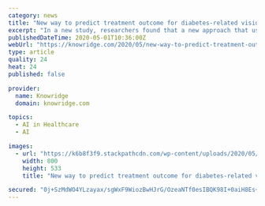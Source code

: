 ```yaml
---
category: news
title: "New way to predict treatment outcome for diabetes-related vision loss"
excerpt: "In a new study, researchers found that a new approach that uses artificial intelligence (AI) to analyze retinal images could one day help doctors select the best treatment for patients with vision loss from diabetic macular edema."
publishedDateTime: 2020-05-01T10:36:00Z
webUrl: "https://knowridge.com/2020/05/new-way-to-predict-treatment-outcome-for-diabetes-related-vision-loss/"
type: article
quality: 24
heat: 24
published: false

provider:
  name: Knowridge
  domain: knowridge.com

topics:
  - AI in Healthcare
  - AI

images:
  - url: "https://k6b8f3f9.stackpathcdn.com/wp-content/uploads/2020/05/New-way-to-predict-treatment-outcome-for-diabetes-related-vision-loss-.jpg"
    width: 800
    height: 533
    title: "New way to predict treatment outcome for diabetes-related vision loss"

secured: "0j+SzMdWO4YLzayax/sgWxF9WiozBwHJrG/OzeaNTf0esIBQK98I+0aiH8Es+vevHcbaUObs3JVr1BPReOiGWN5a9XHUKYqKJfiR5Pr4hNTkZPjM8fFGemvIpRUth6y0TJIkzOXAGdzGyJJOELFS+/3NpHsN5jfvg3BriC4DYjevE48E/RAlL7NmqsXqkW/83MAo5moyycteHOaZUEy/BNb7D69t7OrSc2O3L1UzgdrKp0H92RSyKlyIuUgS4/FbGSof/M/zPWv4Ff+MvbaHSkHPWnBOx/kgNkrjV1RrSyNJciaCoUdL5gpCK3Bpdw3b;20g6P4SX+VJk2E7ccijwHQ=="
---
```



